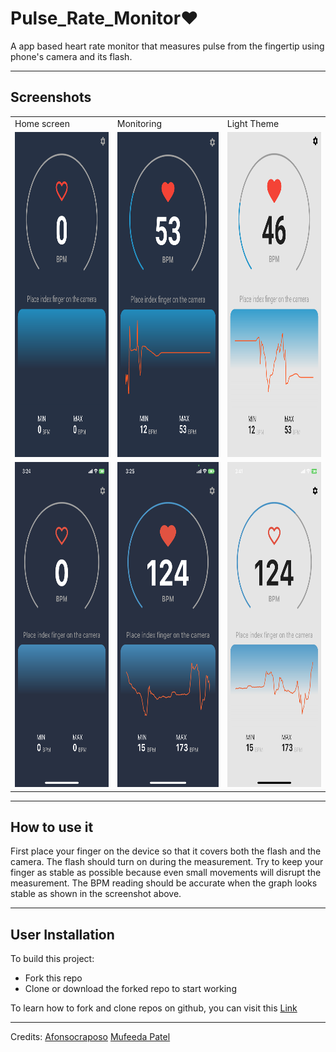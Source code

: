 # Pulse_Rate_Monitor❤️
A app based heart rate monitor that measures pulse from the fingertip using phone's camera and its flash.

---

## Screenshots
<table>
  <tr>
    <td>Home screen</td>
     <td>Monitoring</td>
     <td>Light Theme</td>
  </tr>
  <tr>
    <td><img src="App1.png" width=240   height=520></td>
    <td><img src="App2.png" width=240   height=520></td>
    <td><img src="App3.png" width=240   height=520></td>
  </tr>
  <tr>
    <td><img src="App1-iOS.png" width=240   height=520></td>
    <td><img src="App2-iOS.png" width=240   height=520></td>
    <td><img src="App3-iOS.png" width=240   height=520></td>
  </tr>
 </table>

---

## How to use it
First place your finger on the device so that it covers both the flash and the camera. The flash should turn on during the measurement. Try to keep your finger as stable as possible because even small movements will disrupt the measurement. The BPM reading should be accurate when the graph looks stable as shown in the screenshot above.

---

## User Installation

To build this project:

- Fork this repo
- Clone or download the forked repo to start working

To learn how to fork and clone repos on github, you can visit this [Link](https://docs.github.com/en/get-started/quickstart/fork-a-repo)

---

Credits:
[Afonsocraposo](https://github.com/Afonsocraposo)
[Mufeeda Patel](https://github.com/mufida1018)

